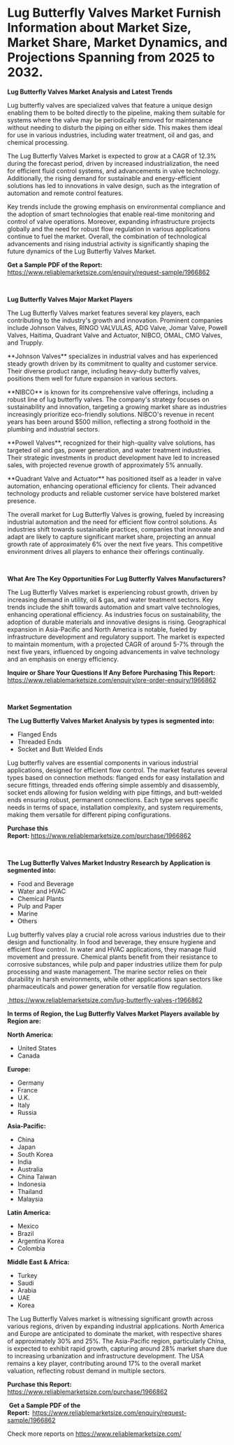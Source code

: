 <p><h1>Lug Butterfly Valves Market Furnish Information about Market Size, Market Share, Market Dynamics, and Projections Spanning from 2025 to 2032.</h1></p><p><strong>Lug Butterfly Valves Market Analysis and Latest Trends</strong></p>
<p><p>Lug butterfly valves are specialized valves that feature a unique design enabling them to be bolted directly to the pipeline, making them suitable for systems where the valve may be periodically removed for maintenance without needing to disturb the piping on either side. This makes them ideal for use in various industries, including water treatment, oil and gas, and chemical processing.</p><p>The Lug Butterfly Valves Market is expected to grow at a CAGR of 12.3% during the forecast period, driven by increased industrialization, the need for efficient fluid control systems, and advancements in valve technology. Additionally, the rising demand for sustainable and energy-efficient solutions has led to innovations in valve design, such as the integration of automation and remote control features.</p><p>Key trends include the growing emphasis on environmental compliance and the adoption of smart technologies that enable real-time monitoring and control of valve operations. Moreover, expanding infrastructure projects globally and the need for robust flow regulation in various applications continue to fuel the market. Overall, the combination of technological advancements and rising industrial activity is significantly shaping the future dynamics of the Lug Butterfly Valves Market.</p></p>
<p><strong>Get a Sample PDF of the Report:&nbsp;</strong> <a href="https://www.reliablemarketsize.com/enquiry/request-sample/1966862?utm_campaign=2038&utm_medium=2&utm_source=Github&utm_content=ia&utm_term=20022025&utm_id=lug-butterfly-valves">https://www.reliablemarketsize.com/enquiry/request-sample/1966862</a></p>
<p>&nbsp;</p>
<p><strong>Lug Butterfly Valves Major Market Players</strong></p>
<p><p>The Lug Butterfly Valves market features several key players, each contributing to the industry's growth and innovation. Prominent companies include Johnson Valves, RINGO VALVULAS, ADG Valve, Jomar Valve, Powell Valves, Haitima, Quadrant Valve and Actuator, NIBCO, OMAL, CMO Valves, and Trupply.</p><p>**Johnson Valves** specializes in industrial valves and has experienced steady growth driven by its commitment to quality and customer service. Their diverse product range, including heavy-duty butterfly valves, positions them well for future expansion in various sectors.</p><p>**NIBCO** is known for its comprehensive valve offerings, including a robust line of lug butterfly valves. The company's strategy focuses on sustainability and innovation, targeting a growing market share as industries increasingly prioritize eco-friendly solutions. NIBCO's revenue in recent years has been around $500 million, reflecting a strong foothold in the plumbing and industrial sectors.</p><p>**Powell Valves**, recognized for their high-quality valve solutions, has targeted oil and gas, power generation, and water treatment industries. Their strategic investments in product development have led to increased sales, with projected revenue growth of approximately 5% annually.</p><p>**Quadrant Valve and Actuator** has positioned itself as a leader in valve automation, enhancing operational efficiency for clients. Their advanced technology products and reliable customer service have bolstered market presence.</p><p>The overall market for Lug Butterfly Valves is growing, fueled by increasing industrial automation and the need for efficient flow control solutions. As industries shift towards sustainable practices, companies that innovate and adapt are likely to capture significant market share, projecting an annual growth rate of approximately 6% over the next five years. This competitive environment drives all players to enhance their offerings continually.</p></p>
<p>&nbsp;</p>
<p><strong>What Are The Key Opportunities For Lug Butterfly Valves Manufacturers?</strong></p>
<p><p>The Lug Butterfly Valves market is experiencing robust growth, driven by increasing demand in utility, oil & gas, and water treatment sectors. Key trends include the shift towards automation and smart valve technologies, enhancing operational efficiency. As industries focus on sustainability, the adoption of durable materials and innovative designs is rising. Geographical expansion in Asia-Pacific and North America is notable, fueled by infrastructure development and regulatory support. The market is expected to maintain momentum, with a projected CAGR of around 5-7% through the next five years, influenced by ongoing advancements in valve technology and an emphasis on energy efficiency.</p></p>
<p><strong>Inquire or Share Your Questions If Any Before Purchasing This Report:</strong> <a href="https://www.reliablemarketsize.com/enquiry/pre-order-enquiry/1966862?utm_campaign=2038&utm_medium=2&utm_source=Github&utm_content=ia&utm_term=20022025&utm_id=lug-butterfly-valves">https://www.reliablemarketsize.com/enquiry/pre-order-enquiry/1966862</a></p>
<p>&nbsp;</p>
<p><strong>Market Segmentation</strong></p>
<p><strong>The Lug Butterfly Valves Market Analysis by types is segmented into:</strong></p>
<p><ul><li>Flanged Ends</li><li>Threaded Ends</li><li>Socket and Butt Welded Ends</li></ul></p>
<p><p>Lug butterfly valves are essential components in various industrial applications, designed for efficient flow control. The market features several types based on connection methods: flanged ends for easy installation and secure fittings, threaded ends offering simple assembly and disassembly, socket ends allowing for fusion welding with pipe fittings, and butt-welded ends ensuring robust, permanent connections. Each type serves specific needs in terms of space, installation complexity, and system requirements, making them versatile for different piping configurations.</p></p>
<p><strong>Purchase this Report:&nbsp;</strong><a href="https://www.reliablemarketsize.com/purchase/1966862?utm_campaign=2038&utm_medium=2&utm_source=Github&utm_content=ia&utm_term=20022025&utm_id=lug-butterfly-valves">https://www.reliablemarketsize.com/purchase/1966862</a></p>
<p>&nbsp;</p>
<p><strong>The Lug Butterfly Valves Market Industry Research by Application is segmented into:</strong></p>
<p><ul><li>Food and Beverage</li><li>Water and HVAC</li><li>Chemical Plants</li><li>Pulp and Paper</li><li>Marine</li><li>Others</li></ul></p>
<p><p>Lug butterfly valves play a crucial role across various industries due to their design and functionality. In food and beverage, they ensure hygiene and efficient flow control. In water and HVAC applications, they manage fluid movement and pressure. Chemical plants benefit from their resistance to corrosive substances, while pulp and paper industries utilize them for pulp processing and waste management. The marine sector relies on their durability in harsh environments, while other applications span sectors like pharmaceuticals and power generation for versatile flow regulation.</p></p>
<p><a href="https://www.reliablemarketsize.com/lug-butterfly-valves-r1966862?utm_campaign=2038&utm_medium=2&utm_source=Github&utm_content=ia&utm_term=20022025&utm_id=lug-butterfly-valves">&nbsp;https://www.reliablemarketsize.com/lug-butterfly-valves-r1966862</a></p>
<p><strong>In terms of Region, the Lug Butterfly Valves Market Players available by Region are:</strong></p>
<p>
    <p> <strong> North America: </strong>
        <ul>
            <li>United States</li>
            <li>Canada</li>
        </ul>
        </p> 
    <p> <strong> Europe: </strong>
        <ul>
            <li>Germany</li>
            <li>France</li>
            <li>U.K.</li>
            <li>Italy</li>
            <li>Russia</li>
        </ul>
        </p> 
    <p> <strong> Asia-Pacific: </strong>
        <ul>
            <li>China</li>
            <li>Japan</li>
            <li>South Korea</li>
            <li>India</li>
            <li>Australia</li>
            <li>China Taiwan</li>
            <li>Indonesia</li>
            <li>Thailand</li>
            <li>Malaysia</li>
        </ul>
        </p> 
    <p> <strong> Latin America: </strong>
        <ul>
            <li>Mexico</li>
            <li>Brazil</li>
            <li>Argentina Korea</li>
            <li>Colombia</li>
        </ul>
        </p> 
    <p> <strong> Middle East & Africa: </strong>
        <ul>
            <li>Turkey</li>
            <li>Saudi</li>
            <li>Arabia</li>
            <li>UAE</li>
            <li>Korea</li>
        </ul>
    </p>
    </p>
<p><p>The Lug Butterfly Valves market is witnessing significant growth across various regions, driven by expanding industrial applications. North America and Europe are anticipated to dominate the market, with respective shares of approximately 30% and 25%. The Asia-Pacific region, particularly China, is expected to exhibit rapid growth, capturing around 28% market share due to increasing urbanization and infrastructure development. The USA remains a key player, contributing around 17% to the overall market valuation, reflecting robust demand in multiple sectors.</p></p>
<p><strong>Purchase this Report: </strong><a href="https://www.reliablemarketsize.com/purchase/1966862?utm_campaign=2038&utm_medium=2&utm_source=Github&utm_content=ia&utm_term=20022025&utm_id=lug-butterfly-valves">https://www.reliablemarketsize.com/purchase/1966862</a></p>
<p>&nbsp;<strong>Get a Sample PDF of the Report:&nbsp;&nbsp;</strong><a href="https://www.reliablemarketsize.com/enquiry/request-sample/1966862?utm_campaign=2038&utm_medium=2&utm_source=Github&utm_content=ia&utm_term=20022025&utm_id=lug-butterfly-valves">https://www.reliablemarketsize.com/enquiry/request-sample/1966862</a></p>
<p><strong></strong></p>
<p>Check more reports on <a href="https://www.reliablemarketsize.com/?utm_campaign=2038&utm_medium=2&utm_source=Github&utm_content=ia&utm_term=20022025&utm_id=lug-butterfly-valves">https://www.reliablemarketsize.com/</a></p>
